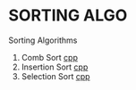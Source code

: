 # SORTING ALGO
Sorting Algorithms

1. Comb Sort [cpp](https://github.com/bogdanjidovu/SA/blob/master/CombSort.cpp)
2. Insertion Sort [cpp](https://github.com/bogdanjidovu/SA/blob/master/InsertionSort.cpp)
3. Selection Sort [cpp](https://github.com/bogdanjidovu/SA/blob/master/SelectionSort.cpp)
